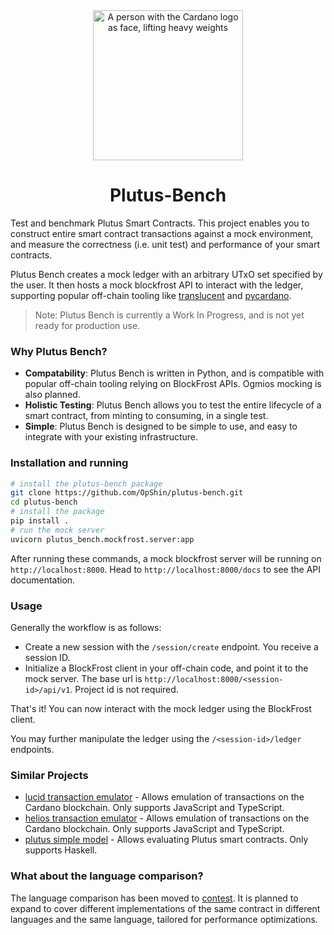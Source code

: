 <div align="center">
<img alt="A person with the Cardano logo as face, lifting heavy weights" src="plutus-bench.png" width="240" />
<h1>Plutus-Bench</h1>
</div>

Test and benchmark Plutus Smart Contracts.
This project enables you to construct entire smart contract transactions against a mock environment, and measure the correctness (i.e. unit test) and performance of your smart contracts.

Plutus Bench creates a mock ledger with an arbitrary UTxO set specified by the user.
It then hosts a mock blockfrost API to interact with the ledger, supporting popular off-chain tooling
like [translucent](https://github.com/antibody-cardano/translucent) and [pycardano](https://pycardano.readthedocs.io/en/latest/).

> Note: Plutus Bench is currently a Work In Progress, and is not yet ready for production use.

### Why Plutus Bench?

- **Compatability**: Plutus Bench is written in Python, and is compatible with popular off-chain tooling relying on BlockFrost APIs. Ogmios mocking is also planned.
- **Holistic Testing**: Plutus Bench allows you to test the entire lifecycle of a smart contract, from minting to consuming, in a single test.
- **Simple**: Plutus Bench is designed to be simple to use, and easy to integrate with your existing infrastructure.

### Installation and running

```bash
# install the plutus-bench package
git clone https://github.com/OpShin/plutus-bench.git
cd plutus-bench
# install the package
pip install .
# run the mock server
uvicorn plutus_bench.mockfrost.server:app 
```

After running these commands, a mock blockfrost server will be running on `http://localhost:8000`.
Head to `http://localhost:8000/docs` to see the API documentation.

### Usage

Generally the workflow is as follows:

- Create a new session with the `/session/create` endpoint. You receive a session ID.
- Initialize a BlockFrost client in your off-chain code, and point it to the mock server. The base url is `http://localhost:8000/<session-id>/api/v1`. Project id is not required.

That's it! You can now interact with the mock ledger using the BlockFrost client.

You may further manipulate the ledger using the `/<session-id>/ledger` endpoints.

### Similar Projects

- [lucid transaction emulator](https://lucid.spacebudz.io/) - Allows emulation of transactions on the Cardano blockchain. Only supports JavaScript and TypeScript.
- [helios transaction emulator](https://github.com/hyperion-bt/helios) - Allows emulation of transactions on the Cardano blockchain. Only supports JavaScript and TypeScript.
- [plutus simple model](https://github.com/mlabs-haskell/plutus-simple-model) - Allows evaluating Plutus smart contracts. Only supports Haskell.

### What about the language comparison?

The language comparison has been moved to [contest](./contest).
It is planned to expand to cover different implementations of the same contract in different languages and the same language, tailored for performance optimizations.